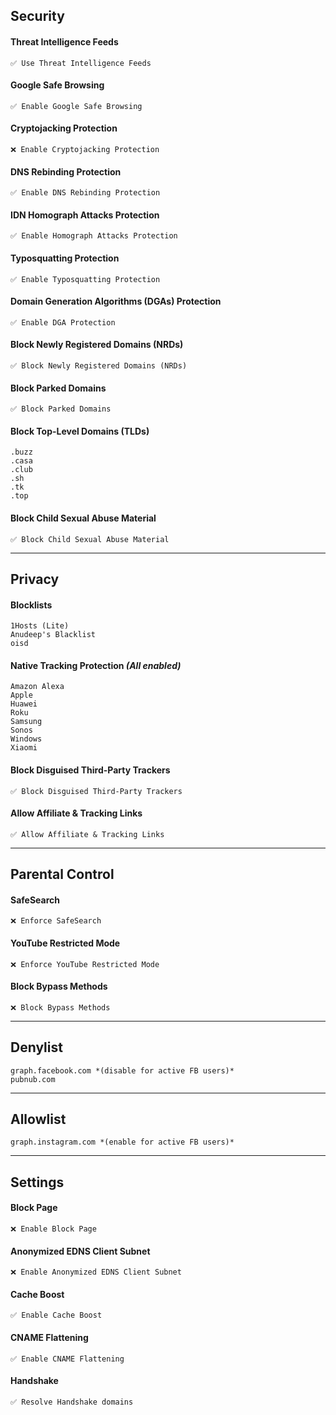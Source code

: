 ## Security
 #### Threat Intelligence Feeds
 	✅ Use Threat Intelligence Feeds
 #### Google Safe Browsing
	✅ Enable Google Safe Browsing
 #### Cryptojacking Protection
	❌ Enable Cryptojacking Protection
 #### DNS Rebinding Protection
	✅ Enable DNS Rebinding Protection
 #### IDN Homograph Attacks Protection
	✅ Enable Homograph Attacks Protection
 #### Typosquatting Protection
	✅ Enable Typosquatting Protection
 #### Domain Generation Algorithms (DGAs) Protection
	✅ Enable DGA Protection
 #### Block Newly Registered Domains (NRDs)
	✅ Block Newly Registered Domains (NRDs)
 #### Block Parked Domains
	✅ Block Parked Domains
 #### Block Top-Level Domains (TLDs)
 	.buzz
 	.casa
 	.club
 	.sh
 	.tk
 	.top
 #### Block Child Sexual Abuse Material
	✅ Block Child Sexual Abuse Material

***
		
## Privacy
 #### Blocklists
	1Hosts (Lite)
	Anudeep's Blacklist
	oisd
 #### Native Tracking Protection *(All enabled)*
	Amazon Alexa
	Apple
	Huawei
	Roku
	Samsung
	Sonos
	Windows
	Xiaomi
 #### Block Disguised Third-Party Trackers
	✅ Block Disguised Third-Party Trackers
 #### Allow Affiliate & Tracking Links
	✅ Allow Affiliate & Tracking Links

***

## Parental Control
 #### SafeSearch
	❌ Enforce SafeSearch
 #### YouTube Restricted Mode
	❌ Enforce YouTube Restricted Mode
 #### Block Bypass Methods
	❌ Block Bypass Methods

***

## Denylist
	graph.facebook.com *(disable for active FB users)*
	pubnub.com

***

## Allowlist
	graph.instagram.com *(enable for active FB users)*

***

## Settings
 #### Block Page
	❌ Enable Block Page
 #### Anonymized EDNS Client Subnet
	❌ Enable Anonymized EDNS Client Subnet
 #### Cache Boost
	✅ Enable Cache Boost
 #### CNAME Flattening
	✅ Enable CNAME Flattening
 #### Handshake
	✅ Resolve Handshake domains
		
